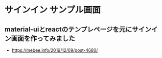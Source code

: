 # サインイン サンプル画面
## material-uiとreactのテンプレページを元にサインイン画面を作ってみました
 - https://mebee.info/2019/12/09/post-4680/